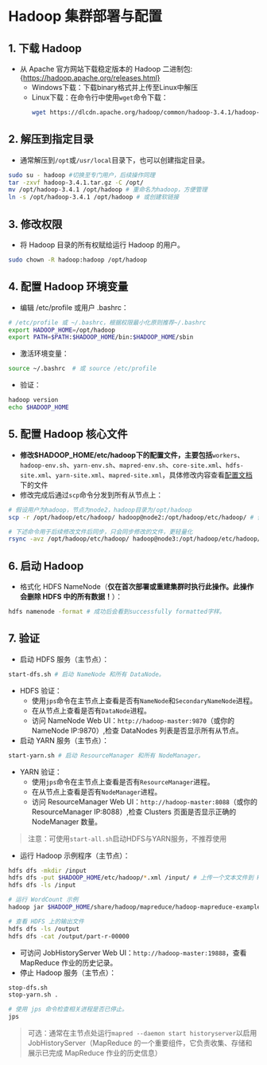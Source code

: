 # Hadoop 集群部署与配置
## 1. 下载 Hadoop
- 从 Apache 官方网站下载稳定版本的 Hadoop 二进制包:{https://hadoop.apache.org/releases.html}
  - Windows下载：下载binary格式并上传至Linux中解压
  - Linux下载：在命令行中使用`wget`命令下载：
    ```bash
    wget https://dlcdn.apache.org/hadoop/common/hadoop-3.4.1/hadoop-3.4.1.tar.gz # 速度较慢
    ```

## 2. 解压到指定目录
- 通常解压到`/opt`或`/usr/local`目录下，也可以创建指定目录。
```bash
sudo su - hadoop #切换至专门用户，后续操作同理
tar -zxvf hadoop-3.4.1.tar.gz -C /opt/
mv /opt/hadoop-3.4.1 /opt/hadoop # 重命名为hadoop，方便管理
ln -s /opt/hadoop-3.4.1 /opt/hadoop # 或创建软链接
```

## 3. 修改权限
- 将 Hadoop 目录的所有权赋给运行 Hadoop 的用户。
```bash
sudo chown -R hadoop:hadoop /opt/hadoop
```

## 4. 配置 Hadoop 环境变量
- 编辑 /etc/profile 或用户 .bashrc：
```bash
# /etc/profile 或 ~/.bashrc，根据权限最小化原则推荐~/.bashrc
export HADOOP_HOME=/opt/hadoop
export PATH=$PATH:$HADOOP_HOME/bin:$HADOOP_HOME/sbin
```

- 激活环境变量：
```bash
source ~/.bashrc  # 或 source /etc/profile
```

- 验证：
```bash
hadoop version
echo $HADOOP_HOME
```

## 5. 配置 Hadoop 核心文件
- **修改$HADOOP_HOME/etc/hadoop下的配置文件，主要包括**`workers`、`hadoop-env.sh`、`yarn-env.sh`、`mapred-env.sh`、`core-site.xml`、`hdfs-site.xml`、`yarn-site.xml`、`mapred-site.xml`，具体修改内容查看[配置文档](../config_files/)下的文件
- 修改完成后通过`scp`命令分发到所有从节点上：
```bash
# 假设用户为hadoop，节点为node2，hadoop目录为/opt/hadoop
scp -r /opt/hadoop/etc/hadoop/ hadoop@node2:/opt/hadoop/etc/hadoop/ # 修改主机以分发到后续节点

# 下述命令用于后续修改文件后同步，只会同步修改的文件，更轻量化
rsync -avz /opt/hadoop/etc/hadoop/ hadoop@node3:/opt/hadoop/etc/hadoop/  
```

## 6. 启动 Hadoop
- 格式化 HDFS NameNode（**仅在首次部署或重建集群时执行此操作。此操作会删除 HDFS 中的所有数据！**）：
```bash
hdfs namenode -format # 成功后会看到successfully formatted字样。
```



## 7. 验证
- 启动 HDFS 服务（主节点）：
```bash
start-dfs.sh # 启动 NameNode 和所有 DataNode。
```
- HDFS 验证：
  - 使用`jps`命令在主节点上查看是否有`NameNode`和`SecondaryNameNode`进程。
  - 在从节点上查看是否有`DataNode`进程。
  - 访问 NameNode Web UI：`http://hadoop-master:9870`（或你的 NameNode IP:9870）,检查 DataNodes 列表是否显示所有从节点。
- 启动 YARN 服务（主节点）：
```bash
start-yarn.sh # 启动 ResourceManager 和所有 NodeManager。
```

- YARN 验证：
  - 使用`jps`命令在主节点上查看是否有`ResourceManager`进程。
  - 在从节点上查看是否有`NodeManager`进程。
  - 访问 ResourceManager Web UI：`http://hadoop-master:8088`（或你的 ResourceManager IP:8088）,检查 Clusters 页面是否显示正确的 NodeManager 数量。

> 注意：可使用`start-all.sh`启动HDFS与YARN服务，不推荐使用

- 运行 Hadoop 示例程序（主节点）：
```bash
hdfs dfs -mkdir /input
hdfs dfs -put $HADOOP_HOME/etc/hadoop/*.xml /input/ # 上传一个文本文件到 HDFS
hdfs dfs -ls /input

# 运行 WordCount 示例
hadoop jar $HADOOP_HOME/share/hadoop/mapreduce/hadoop-mapreduce-examples-*.jar wordcount /input /output

# 查看 HDFS 上的输出文件
hdfs dfs -ls /output
hdfs dfs -cat /output/part-r-00000
```
- 可访问 JobHistoryServer Web UI：`http://hadoop-master:19888`，查看 MapReduce 作业的历史记录。
- 停止 Hadoop 服务（主节点）：
```bash
stop-dfs.sh
stop-yarn.sh .

# 使用 jps 命令检查相关进程是否已停止。
jps
```
> 可选：通常在主节点处运行`mapred --daemon start historyserver`以启用JobHistoryServer（MapReduce 的一个重要组件，它负责收集、存储和展示已完成 MapReduce 作业的历史信息）